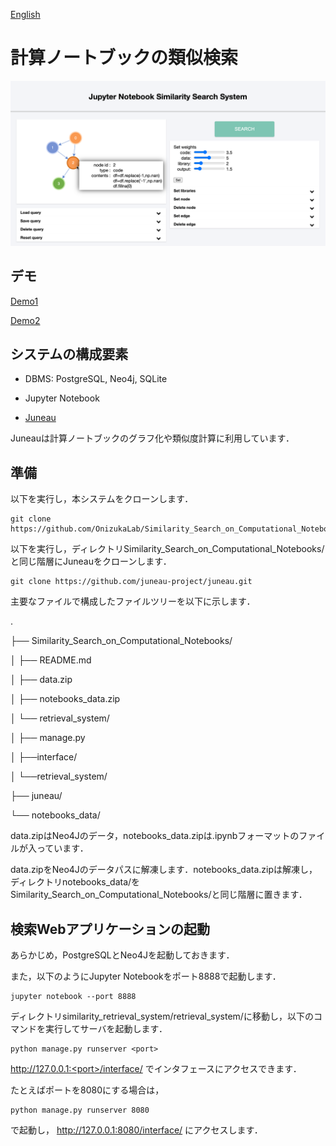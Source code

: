 [English](./../README.md)

# 計算ノートブックの類似検索

![the interface](./../retrieval_system/images/screenshot1.png "screenshot1")


## デモ

[Demo1](https://drive.google.com/file/d/1x1yiM8xQkwlJtQmQPgIOiSyN2d3QoUBu/view?usp=sharing)

[Demo2](https://drive.google.com/file/d/19CfahRTEwlbaOSZQLLfiALocrVQ3SNkH/view?usp=sharing)



## システムの構成要素

* DBMS: PostgreSQL, Neo4j, SQLite

* Jupyter Notebook

* [Juneau](https://github.com/juneau-project/juneau.git)

Juneauは計算ノートブックのグラフ化や類似度計算に利用しています．

## 準備

以下を実行し，本システムをクローンします．

```
git clone https://github.com/OnizukaLab/Similarity_Search_on_Computational_Notebooks.git
```

以下を実行し，ディレクトリSimilarity_Search_on_Computational_Notebooks/と同じ階層にJuneauをクローンします．

```
git clone https://github.com/juneau-project/juneau.git
```

主要なファイルで構成したファイルツリーを以下に示します．

.

├── Similarity_Search_on_Computational_Notebooks/

│   ├── README.md

│   ├── data.zip

│   ├── notebooks_data.zip

│   └── retrieval_system/

│       ├── manage.py

│       ├──interface/

│       └──retrieval_system/

├── juneau/

└── notebooks_data/

data.zipはNeo4Jのデータ，notebooks_data.zipは.ipynbフォーマットのファイルが入っています．

data.zipをNeo4Jのデータパスに解凍します．notebooks_data.zipは解凍し，ディレクトリnotebooks_data/をSimilarity_Search_on_Computational_Notebooks/と同じ階層に置きます．


## 検索Webアプリケーションの起動

あらかじめ，PostgreSQLとNeo4Jを起動しておきます．

また，以下のようにJupyter Notebookをポート8888で起動します．

```
jupyter notebook --port 8888
```

ディレクトリsimilarity_retrieval_system/retrieval_system/に移動し，以下のコマンドを実行してサーバを起動します．

```
python manage.py runserver <port>
```

http://127.0.0.1:<port>/interface/
でインタフェースにアクセスできます．

たとえばポートを8080にする場合は，

```
python manage.py runserver 8080
```

で起動し，
http://127.0.0.1:8080/interface/
にアクセスします．